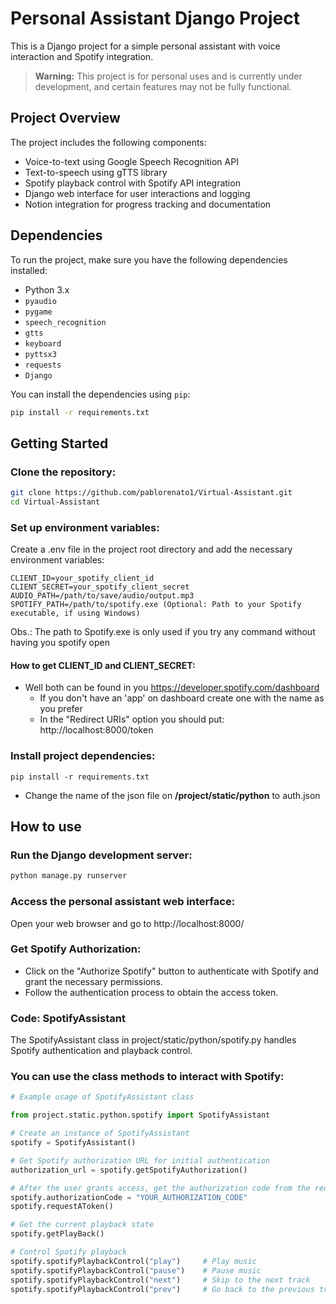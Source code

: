 # Personal Assistant Django Project

This is a Django project for a simple personal assistant with voice interaction and Spotify integration.


> **Warning:**
> This project is for personal uses and is currently under development, and certain features may not be fully functional. 



## Project Overview

The project includes the following components:

- Voice-to-text using Google Speech Recognition API
- Text-to-speech using gTTS library
- Spotify playback control with Spotify API integration
- Django web interface for user interactions and logging
- Notion integration for progress tracking and documentation

## Dependencies

To run the project, make sure you have the following dependencies installed:

- Python 3.x 
- `pyaudio`
- `pygame`
- `speech_recognition`
- `gtts`
- `keyboard`
- `pyttsx3`
- `requests`
- `Django`

You can install the dependencies using `pip`:

```bash
pip install -r requirements.txt
```
## Getting Started
### Clone the repository:

```bash
git clone https://github.com/pablorenato1/Virtual-Assistant.git
cd Virtual-Assistant
```

### Set up environment variables:

Create a .env file in the project root directory and add the necessary environment variables:

```plaintext
CLIENT_ID=your_spotify_client_id
CLIENT_SECRET=your_spotify_client_secret
AUDIO_PATH=/path/to/save/audio/output.mp3
SPOTIFY_PATH=/path/to/spotify.exe (Optional: Path to your Spotify executable, if using Windows)
```
Obs.: The path to Spotify.exe is only used if you try any command without having you spotify open

#### How to get CLIENT_ID and CLIENT_SECRET:
* Well both can be found in you https://developer.spotify.com/dashboard
    *  If you don't have an 'app' on dashboard create one with the name as you prefer
    * In the "Redirect URIs" option you should put: http://localhost:8000/token
### Install project dependencies:

```
pip install -r requirements.txt
```
* Change the name of the json file on **/project/static/python** to auth.json
## How to use
### Run the Django development server:

```bash
python manage.py runserver
```
### Access the personal assistant web interface:

Open your web browser and go to http://localhost:8000/

### Get Spotify Authorization:

* Click on the "Authorize Spotify" button to authenticate with Spotify and grant the necessary permissions.
* Follow the authentication process to obtain the access token.
### Code: SpotifyAssistant
The SpotifyAssistant class in project/static/python/spotify.py handles Spotify authentication and playback control.

### You can use the class methods to interact with Spotify:

```Python
# Example usage of SpotifyAssistant class

from project.static.python.spotify import SpotifyAssistant

# Create an instance of SpotifyAssistant
spotify = SpotifyAssistant()

# Get Spotify authorization URL for initial authentication
authorization_url = spotify.getSpotifyAuthorization()

# After the user grants access, get the authorization code from the redirected URL and call the requestAToken method
spotify.authorizationCode = "YOUR_AUTHORIZATION_CODE"
spotify.requestAToken()

# Get the current playback state
spotify.getPlayBack()

# Control Spotify playback
spotify.spotifyPlaybackControl("play")     # Play music
spotify.spotifyPlaybackControl("pause")    # Pause music
spotify.spotifyPlaybackControl("next")     # Skip to the next track
spotify.spotifyPlaybackControl("prev")     # Go back to the previous track
```


